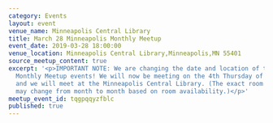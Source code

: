 ```yaml
---
category: Events
layout: event
venue_name: Minneapolis Central Library
title: March 28 Minneapolis Monthly Meetup
event_date: 2019-03-28 18:00:00
venue_location: Minneapolis Central Library,Minneapolis,MN 55401
source_meetup_content: true
excerpt: '<p>IMPORTANT NOTE: We are changing the date and location of the Minneapolis
  Monthly Meetup events! We will now be meeting on the 4th Thursday of the month,
  and we will meet at the Minneapolis Central Library. (The exact room in the library
  may change from month to month based on room availability.)</p>'
meetup_event_id: tqgpqqyzfblc
published: true
---
```

